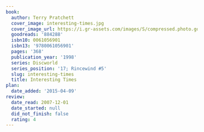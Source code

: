 ```yaml
---
book:
  author: Terry Pratchett
  cover_image: interesting-times.jpg
  cover_image_url: https://i.gr-assets.com/images/S/compressed.photo.goodreads.com/books/1430881376l/884288._SX98_.jpg
  goodreads: '884288'
  isbn10: 0061056901
  isbn13: '9780061056901'
  pages: '368'
  publication_year: '1998'
  series: Discworld
  series_position: '17; Rincewind #5'
  slug: interesting-times
  title: Interesting Times
plan:
  date_added: '2015-04-09'
review:
  date_read: 2007-12-01
  date_started: null
  did_not_finish: false
  rating: 4
---
```

